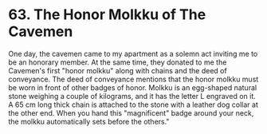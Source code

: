 


    
# 63. The Honor Molkku of The Cavemen

One day, the cavemen came to my apartment as a solemn act inviting me to be an honorary member. At the same time, they donated to me the Cavemen's first "honor molkku" along with chains and the deed of conveyance. The deed of conveyance mentions that the honor molkku must be worn in front of other badges of honor. Molkku is an egg-shaped natural stone weighing a couple of kilograms, and it has the letter L engraved on it. A 65 cm long thick chain is attached to the stone with a leather dog collar at the other end. When you hand this "magnificent" badge around your neck, the molkku automatically sets before the others."

